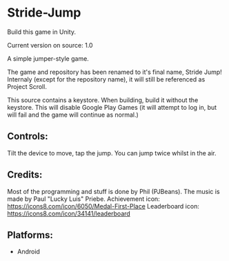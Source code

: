 # Stride-Jump
 Build this game in Unity.
 
 Current version on source: 1.0 
 

A simple jumper-style game.

The game and repository has been renamed to it's final name, Stride Jump! Internaly (except for the repository name), it will still be referenced as Project Scroll.

This source contains a keystore. When building, build it without the keystore. This will disable Google Play Games (it will attempt to log in, but will fail and the game will continue as normal.)

## Controls:

Tilt the device to move, tap the jump. You can jump twice whilst in the air.

## Credits:

Most of the programming and stuff is done by Phil (PJBeans). The music is made by Paul "Lucky Luis" Priebe.
Achievement icon: https://icons8.com/icon/6050/Medal-First-Place
Leaderboard icon: https://icons8.com/icon/34141/leaderboard

## Platforms:
- Android
